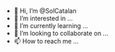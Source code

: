 - 👋 Hi, I’m @SolCatalan
- 👀 I’m interested in ...
- 🌱 I’m currently learning ...
- 💞️ I’m looking to collaborate on ...
- 📫 How to reach me ...

<!---
SolCatalan/SolCatalan is a ✨ special ✨ repository because its `README.md` (this file) appears on your GitHub profile.
You can click the Preview link to take a look at your changes.
--->
